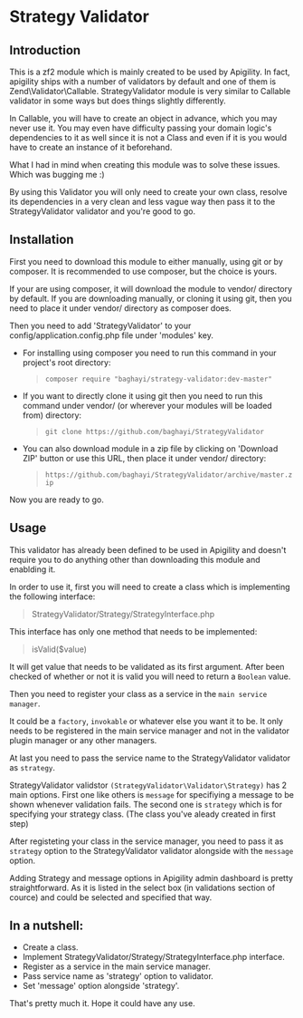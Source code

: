 Strategy Validator
=================


Introduction
---
This is a zf2 module which is mainly created to be used by Apigility. 
In fact, apigility ships with a number of validators by default and one of them is Zend\Validator\Callable.
StrategyValidator module is very similar to Callable validator in some ways but  does things slightly differently.

In Callable, you will have to create an object in advance, which you may never use it. You may even have difficulty passing your domain logic's dependencies to it as well since it is not a Class and even if it is you would have to create an instance of it beforehand.

What I had in mind when creating this module was to solve these issues. Which was bugging me :)

By using this Validator you will only need to create your own class, resolve its dependencies in a very clean and less vague way then pass it to the StrategyValidator validator and you're good to go.



Installation
---
First you need to download this module to either manually, using git or by composer.
It is recommended to use composer, but the choice is yours.

If your are using composer, it will download the module to vendor/ directory by default.
If you are downloading manually, or cloning it using git, then you need to place it under vendor/ directory as composer does.

Then you need to add 'StrategyValidator' to your config/application.config.php file under 'modules' key.

+ For installing using composer you need to run this command in your project's root directory: 
    > `composer require "baghayi/strategy-validator:dev-master"`

+ If you want to directly clone it using git then you need to run this command under vendor/ (or wherever your modules will be loaded from) directory:
    > `git clone https://github.com/baghayi/StrategyValidator`

+ You can also download module in a zip file by clicking on 'Download ZIP' button or use this URL, then place it under vendor/ directory:
    > `https://github.com/baghayi/StrategyValidator/archive/master.zip`

Now you are ready to go.

Usage
---

This validator has already been defined to be used in Apigility and doesn't require you to do anything other than downloading this module and enablding it.

In order to use it, first you will need to create a class which is implementing  the following interface:
> StrategyValidator/Strategy/StrategyInterface.php

This interface has only one method that needs to be implemented:
> isValid($value)

It will get value that needs to be validated as its first argument. After been checked of whether or not it is valid you will need to return a `Boolean` value.

Then you need to register your class as a service in the `main service manager`.

It could be a `factory`, `invokable` or whatever else you want it to be. It only needs to be registered in the main service manager and not in the validator plugin manager or any other managers.


At last you need to pass the service name to the StrategyValidator validator as `strategy`.

StrategyValidator validstor `(StrategyValidator\Validator\Strategy)` has 2 main options.
First one like others is `message` for specifiying a message to be shown whenever validation fails.
The second one is `strategy` which is for specifying your strategy class. (The class you've aleady created in first step)

After registeting your class in the service manager, you need to pass it as `strategy` option to the StrategyValidator validator alongside with the `message` option.

Adding Strategy and message options in Apigility admin dashboard is pretty straightforward. As it is listed in the select box (in validations section of cource) and could be selected and specified that way.


 In a nutshell:
---

+ Create a class.
+ Implement StrategyValidator/Strategy/StrategyInterface.php interface.
+ Register as a service in the main service manager.
+ Pass service name as 'strategy' option to validator.
+ Set 'message' option alongside 'strategy'.

That's pretty much it.
Hope it could have any use.
